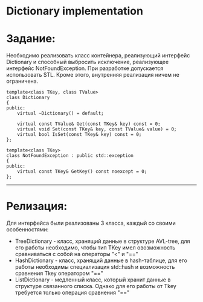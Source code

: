 # Dictionary implementation

# Задание:
Необходимо реализовать класс контейнера, реализующий интерфейс Dictionary и способный выбросить исключение, реализующее интерфейс NotFoundException.
При разработке допускается использовать STL. Кроме этого, внутренняя реализация ничем не ограничена.

```
template<class TKey, class TValue>
class Dictionary
{
public:
    virtual ~Dictionary() = default;

    virtual const TValue& Get(const TKey& key) const = 0;
    virtual void Set(const TKey& key, const TValue& value) = 0;
    virtual bool IsSet(const TKey& key) const = 0;
};

template<class TKey>
class NotFoundException : public std::exception
{
public:
    virtual const TKey& GetKey() const noexcept = 0;
};
```
---
# Релизация:
Для интерфейса были реализованы 3 класса, каждый со своими особенностями:
* TreeDictionary - класс, хранящий данные в структуре AVL-tree, для его работы необходимо, чтобы тип TKey имел овозможность сравниваться с собой на операторы "<" и "=="
* HashDictionary - класс, хранящий данные в hash-таблице, для его работы необходимы специализация std::hash<TKey> и возможность сравнения Tkey оператором "=="
* ListDictionary - медленный класс, который хранит данные в структуре связанного списка. Однако для его работы от Tkey требуется только операция сравнения "=="
